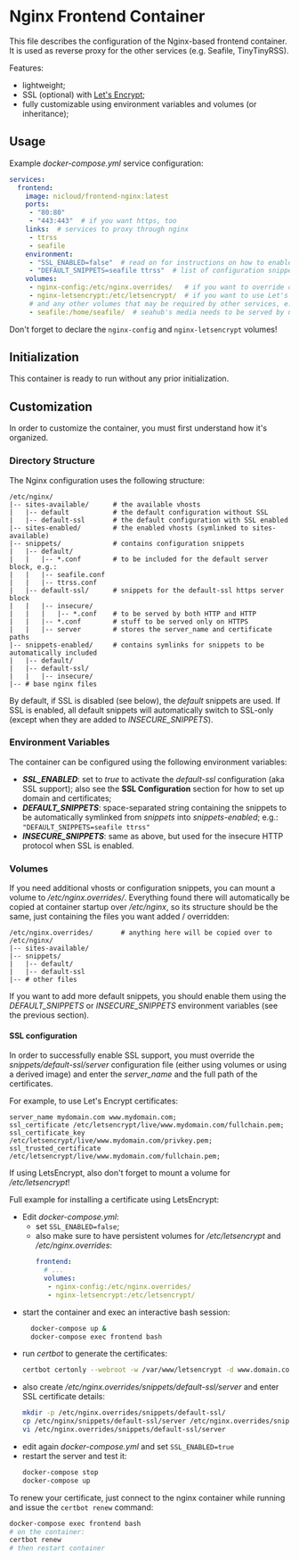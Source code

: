 # Nginx Frontend Container

This file describes the configuration of the Nginx-based frontend container.
It is used as reverse proxy for the other services (e.g. Seafile, TinyTinyRSS).

Features:

- lightweight;
- SSL (optional) with [Let's Encrypt](https://letsencrypt.org);
- fully customizable using environment variables and volumes (or inheritance);

## Usage

Example _docker-compose.yml_ service configuration:

```yaml
services:
  frontend:
    image: nicloud/frontend-nginx:latest
    ports:
     - "80:80"
     - "443:443"  # if you want https, too
    links:  # services to proxy through nginx
     - ttrss
     - seafile
    environment:
     - "SSL_ENABLED=false"  # read on for instructions on how to enable it
     - "DEFAULT_SNIPPETS=seafile ttrss"  # list of configuration snippets to enable
    volumes:
     - nginx-config:/etc/nginx.overrides/   # if you want to override config / add custom snippets
     - nginx-letsencrypt:/etc/letsencrypt/  # if you want to use Let's Encrypt
     # and any other volumes that may be required by other services, e.g.:
     - seafile:/home/seafile/  # seahub's media needs to be served by nginx
```

Don't forget to declare the `nginx-config` and `nginx-letsencrypt` volumes!

## Initialization

This container is ready to run without any prior initialization.

## Customization

In order to customize the container, you must first understand how it's organized.

### Directory Structure

The Nginx configuration uses the following structure:
```
/etc/nginx/
|-- sites-available/      # the available vhosts
|   |-- default           # the default configuration without SSL
|   |-- default-ssl       # the default configuration with SSL enabled
|-- sites-enabled/        # the enabled vhosts (symlinked to sites-available)
|-- snippets/             # contains configuration snippets
|   |-- default/
|   |   |-- *.conf        # to be included for the default server block, e.g.:
|   |   |-- seafile.conf
|   |   |-- ttrss.conf
|   |-- default-ssl/      # snippets for the default-ssl https server block
|   |   |-- insecure/
|   |   |   |-- *.conf    # to be served by both HTTP and HTTP
|   |   |-- *.conf        # stuff to be served only on HTTPS
|   |   |-- server        # stores the server_name and certificate paths
|-- snippets-enabled/     # contains symlinks for snippets to be automatically included
|   |-- default/
|   |-- default-ssl/
|   |   |-- insecure/
|-- # base nginx files
```

By default, if SSL is disabled (see below), the _default_ snippets are used.
If SSL is enabled, all default snippets will automatically switch to SSL-only
(except when they are added to _INSECURE_SNIPPETS_).

### Environment Variables

The container can be configured using the following environment variables:

- **_SSL_ENABLED_**: set to *true* to activate the _default-ssl_ configuration (aka
  SSL support); also see the **SSL Configuration** section for how to set up
  domain and certificates;
- **_DEFAULT_SNIPPETS_**: space-separated string containing the snippets to be
  automatically symlinked from _snippets_ into _snippets-enabled_; e.g.:
  `"DEFAULT_SNIPPETS=seafile ttrss"`
- **_INSECURE_SNIPPETS_**: same as above, but used for the insecure HTTP
  protocol when SSL is enabled.

### Volumes

If you need additional vhosts or configuration snippets, you can mount a volume
to _/etc/nginx.overrides/_. Everything found there will automatically be
copied at container startup over _/etc/nginx_, so its structure should be the
same, just containing the files you want added / overridden:

```
/etc/nginx.overrides/       # anything here will be copied over to /etc/nginx/
|-- sites-available/
|-- snippets/
|   |-- default/
|   |-- default-ssl
|-- # other files
```

If you want to add more default snippets, you should enable them using the _DEFAULT_SNIPPETS_ or
_INSECURE_SNIPPETS_ environment variables (see the previous section).

#### SSL configuration

In order to successfully enable SSL support, you must override the
_snippets/default-ssl/server_ configuration file (either using volumes or using
a derived image) and enter the _server_name_ and the full path of the
certificates.

For example, to use Let's Encrypt certificates:
```
server_name mydomain.com www.mydomain.com;
ssl_certificate /etc/letsencrypt/live/www.mydomain.com/fullchain.pem;
ssl_certificate_key /etc/letsencrypt/live/www.mydomain.com/privkey.pem;
ssl_trusted_certificate /etc/letsencrypt/live/www.mydomain.com/fullchain.pem;
```

If using LetsEncrypt, also don't forget to mount a volume for _/etc/letsencrypt_!

Full example for installing a certificate using LetsEncrypt:

- Edit _docker-compose.yml_:
  - set `SSL_ENABLED=false`;
  - also make sure to have persistent volumes for _/etc/letsencrypt_ and _/etc/nginx.overrides_:
    ```yaml
    frontend:
      # ...
      volumes:
       - nginx-config:/etc/nginx.overrides/
       - nginx-letsencrypt:/etc/letsencrypt/
    ```
- start the container and exec an interactive bash session:
  ```bash
    docker-compose up &
    docker-compose exec frontend bash
  ```
- run _certbot_ to generate the certificates:
  ```bash
  certbot certonly --webroot -w /var/www/letsencrypt -d www.domain.com -d domain.com --email MY@EMAIL.COM
  ```
- also create _/etc/nginx.overrides/snippets/default-ssl/server_ and enter SSL certificate details:
  ```bash
  mkdir -p /etc/nginx.overrides/snippets/default-ssl/
  cp /etc/nginx/snippets/default-ssl/server /etc/nginx.overrides/snippets/default-ssl/
  vi /etc/nginx.overrides/snippets/default-ssl/server
  ```
- edit again _docker-compose.yml_ and set `SSL_ENABLED=true`
- restart the server and test it:
  ```bash
  docker-compose stop
  docker-compose up
  ```

To renew your certificate, just connect to the nginx container while running
and issue the `certbot renew` command:
```bash
docker-compose exec frontend bash
# on the container:
certbot renew
# then restart container
```

